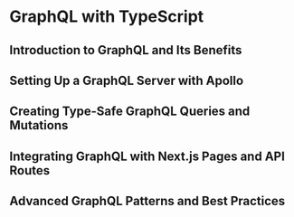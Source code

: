 # GraphQL with TypeScript

## Introduction to GraphQL and Its Benefits

## Setting Up a GraphQL Server with Apollo

## Creating Type-Safe GraphQL Queries and Mutations

## Integrating GraphQL with Next.js Pages and API Routes

## Advanced GraphQL Patterns and Best Practices
